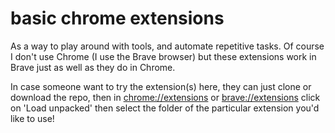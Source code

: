 # basic chrome extensions


As a way to play around with tools, and automate repetitive tasks. Of
course I don't use Chrome (I use the Brave browser) but these
extensions work in Brave just as well as they do in Chrome.

In case someone want to try the extension(s) here, they can just clone
or download the repo, then in <chrome://extensions> or
<brave://extensions> click on 'Load unpacked' then select the folder
of the particular extension you'd like to use!

